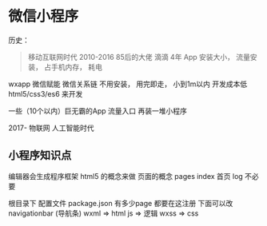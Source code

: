 # 微信小程序

历史：
  >移动互联网时代 2010-2016
  85后的大佬  滴滴  4年
  App  安装大小， 流量安装， 占手机内存， 耗电

  wxapp 微信赋能 微信关系链 不用安装， 用完即走， 小到1m以内
  开发成本低 html5/css3/es6 来开发 
 
  一些（10个以内）巨无霸的App 流量入口
  再装一堆小程序

  2017- 物联网 人工智能时代

## 小程序知识点
编辑器会生成程序框架
html5 的概念来做 页面的概念
pages
index 首页
log 不必要

根目录下
配置文件 package.json 有多少page 都要在这注册
下面可以改navigationbar (导航条)
wxml => html
js => 逻辑
wxss => css
